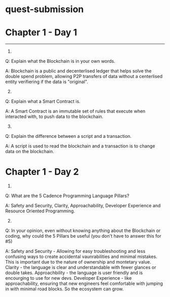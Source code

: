 # quest-submission

# Chapter 1 - Day 1

---
1.
Q: Explain what the Blockchain is in your own words.

A: Blockchain is a public and decenterlised ledger that helps solve the double spend problem, allowing P2P transfers of data without a centerlised entity verifiering if the data is "original".

2.
Q: Explain what a Smart Contract is.

A: A Smart Contract is an immutable set of rules that execute when interacted with, to push data to the blockchain.

3.
Q: Explain the difference between a script and a transaction.

A: A script is used to read the blockchain and a transaction is to change data on the blockchain.

# Chapter 1 - Day 2

1.
Q: What are the 5 Cadence Programming Language Pillars?

A: Safety and Security, Clarity, Approachability, Developer Experience and Resource Oriented Programming.

2.
Q: In your opinion, even without knowing anything about the Blockchain or coding, why could the 5 Pillars be useful (you don't have to answer this for #5)

A: Safety and Security - Allowing for easy troubleshooting and less confusing ways to create accidental vaunrabilities and minimal mistakes. This is important due to the nature of ownership and montetary value.
Clarity - the language is clear and understandable with fewer glances or double takes.
Approachbility - the language is user friendly and is encourging to use for new devs.
Developer Experience - like approachability, ensuring that new engineers feel comfortable with jumping in with minimal road blocks. So the ecosystem can grow.
